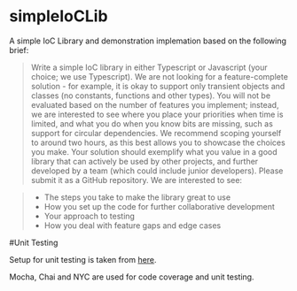 # simpleIoCLib
A simple IoC Library and demonstration implemation based on the following brief:

> Write a simple IoC library in either Typescript or Javascript (your choice; we use Typescript). We are not looking for a feature-complete solution - for example, it is okay to support only transient objects and classes (no constants, functions and other types). You will not be evaluated based on the number of features you implement; instead, we are interested to see where you place your priorities when time is limited, and what you do when you know bits are missing, such as support for circular dependencies. We recommend scoping yourself to around two hours, as this best allows you to showcase the choices you make. Your solution should exemplify what you value in a good library that can actively be used by other projects, and further developed by a team (which could include junior developers). Please submit it as a GitHub repository. We are interested to see:

> - The steps you take to make the library great to use
> - How you set up the code for further collaborative development
> - Your approach to testing
> - How you deal with feature gaps and edge cases

#Unit Testing

Setup for unit testing is taken from [here](https://medium.com/swlh/how-to-setting-up-unit-tests-with-typescript-871c0f4f1609).

Mocha, Chai and NYC are used for code coverage and unit testing.